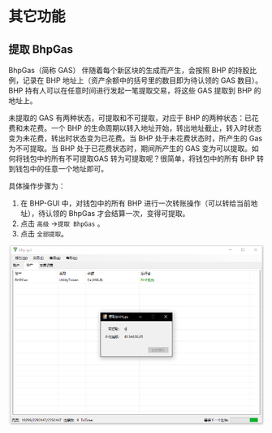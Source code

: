 # 其它功能

## 提取 BhpGas

BhpGas（简称 GAS） 伴随着每个新区块的生成而产生，会按照 BHP 的持股比例，记录在 BHP 地址上（资产余额中的括号里的数目即为待认领的 GAS 数目）。BHP 持有人可以在任意时间进行发起一笔提取交易，将这些 GAS 提取到 BHP 的地址上。

未提取的 GAS 有两种状态，可提取和不可提取，对应于 BHP 的两种状态：已花费和未花费。一个 BHP 的生命周期以转入地址开始，转出地址截止，转入时状态变为未花费，转出时状态变为已花费。当 BHP 处于未花费状态时，所产生的 Gas 为不可提取。当 BHP 处于已花费状态时，期间所产生的 GAS 变为可以提取。如何将钱包中的所有不可提取GAS 转为可提取呢？很简单，将钱包中的所有 BHP 转到钱包中的任意一个地址即可。

具体操作步骤为：

1. 在 BHP-GUI 中，对钱包中的所有 BHP 进行一次转账操作（可以转给当前地址），待认领的 BhpGas 才会结算一次，变得可提取。
2. 点击 `高级` ->`提取 BhpGas` 。
3. 点击 `全部提取`。

![gui_gas](../../assets/gui_gas.png)

